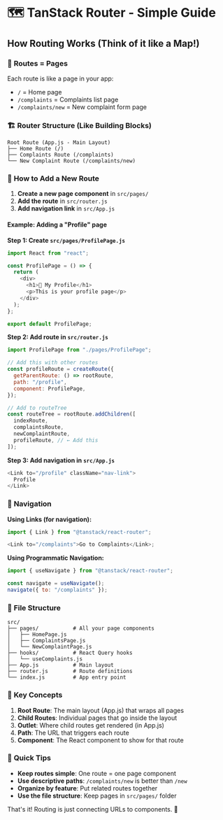 # 🗺️ TanStack Router - Simple Guide

## How Routing Works (Think of it like a Map!)

### 📍 **Routes = Pages**

Each route is like a page in your app:

- `/` = Home page
- `/complaints` = Complaints list page
- `/complaints/new` = New complaint form page

### 🏗️ **Router Structure (Like Building Blocks)**

```
Root Route (App.js - Main Layout)
├── Home Route (/)
├── Complaints Route (/complaints)
└── New Complaint Route (/complaints/new)
```

### 🔧 **How to Add a New Route**

1. **Create a new page component** in `src/pages/`
2. **Add the route** in `src/router.js`
3. **Add navigation link** in `src/App.js`

#### Example: Adding a "Profile" page

**Step 1: Create `src/pages/ProfilePage.js`**

```javascript
import React from "react";

const ProfilePage = () => {
  return (
    <div>
      <h1>👤 My Profile</h1>
      <p>This is your profile page</p>
    </div>
  );
};

export default ProfilePage;
```

**Step 2: Add route in `src/router.js`**

```javascript
import ProfilePage from "./pages/ProfilePage";

// Add this with other routes
const profileRoute = createRoute({
  getParentRoute: () => rootRoute,
  path: "/profile",
  component: ProfilePage,
});

// Add to routeTree
const routeTree = rootRoute.addChildren([
  indexRoute,
  complaintsRoute,
  newComplaintRoute,
  profileRoute, // ← Add this
]);
```

**Step 3: Add navigation in `src/App.js`**

```javascript
<Link to="/profile" className="nav-link">
  Profile
</Link>
```

### 🧭 **Navigation**

**Using Links (for navigation):**

```javascript
import { Link } from "@tanstack/react-router";

<Link to="/complaints">Go to Complaints</Link>;
```

**Using Programmatic Navigation:**

```javascript
import { useNavigate } from "@tanstack/react-router";

const navigate = useNavigate();
navigate({ to: "/complaints" });
```

### 📁 **File Structure**

```
src/
├── pages/           # All your page components
│   ├── HomePage.js
│   ├── ComplaintsPage.js
│   └── NewComplaintPage.js
├── hooks/           # React Query hooks
│   └── useComplaints.js
├── App.js           # Main layout
├── router.js        # Route definitions
└── index.js         # App entry point
```

### 🎯 **Key Concepts**

1. **Root Route**: The main layout (App.js) that wraps all pages
2. **Child Routes**: Individual pages that go inside the layout
3. **Outlet**: Where child routes get rendered (in App.js)
4. **Path**: The URL that triggers each route
5. **Component**: The React component to show for that route

### 🚀 **Quick Tips**

- **Keep routes simple**: One route = one page component
- **Use descriptive paths**: `/complaints/new` is better than `/new`
- **Organize by feature**: Put related routes together
- **Use the file structure**: Keep pages in `src/pages/` folder

That's it! Routing is just connecting URLs to components. 🎉
